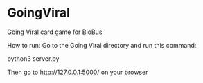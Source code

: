 # GoingViral
Going Viral card game for BioBus

How to run:
Go to the Going Viral directory and run this command: 

python3 server.py


Then go to http://127.0.0.1:5000/ on your browser
